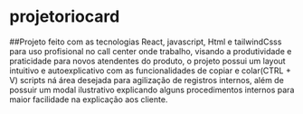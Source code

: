 # projetoriocard

##Projeto feito com as tecnologias React, javascript, Html e tailwindCsss para uso profisional no call center onde trabalho, visando a produtividade e praticidade para novos atendentes do produto, o projeto possui um layout intuitivo e autoexplicativo com as funcionalidades de copiar e colar(CTRL + V) scripts ná área desejada para agilização de registros internos, além de possuir um modal ilustrativo explicando alguns procedimentos internos para maior facilidade na explicação aos cliente.
